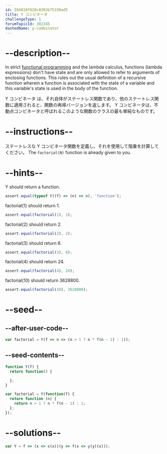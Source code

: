 ```yaml
---
id: 594810f028c0303b75339ad5
title: Y コンビネータ
challengeType: 1
forumTopicId: 302345
dashedName: y-combinator
---
```


# --description--

In strict <a href="https://www.freecodecamp.org/news/the-principles-of-functional-programming/" target="_blank" rel="noopener noreferrer nofollow">functional programming</a> and the lambda calculus, functions (lambda expressions) don't have state and are only allowed to refer to arguments of enclosing functions. This rules out the usual definition of a recursive function wherein a function is associated with the state of a variable and this variable's state is used in the body of the function.

Y コンビネータ は、それ自体がステートレス関数であり、他のステートレス関数に適用されると、関数の再帰バージョンを返します。 Y コンビネータは、不動点コンビネータと呼ばれるこのような関数のクラスの最も単純なものです。

# --instructions--

ステートレスな Y コンビネータ関数を定義し、それを使用して階乗を計算してください。 The `factorial(N)` function is already given to you.

# --hints--

Y should return a function.

```js
assert.equal(typeof Y((f) => (n) => n), 'function');
```

factorial(1) should return 1.

```js
assert.equal(factorial(1), 1);
```

factorial(2) should return 2.

```js
assert.equal(factorial(2), 2);
```

factorial(3) should return 6.

```js
assert.equal(factorial(3), 6);
```

factorial(4) should return 24.

```js
assert.equal(factorial(4), 24);
```

factorial(10) should return 3628800.

```js
assert.equal(factorial(10), 3628800);
```

# --seed--

## --after-user-code--

```js
var factorial = Y(f => n => (n > 1 ? n * f(n - 1) : 1));
```

## --seed-contents--

```js
function Y(f) {
  return function() {

  };
}

var factorial = Y(function(f) {
  return function (n) {
    return n > 1 ? n * f(n - 1) : 1;
  };
});
```

# --solutions--

```js
var Y = f => (x => x(x))(y => f(x => y(y)(x)));
```
